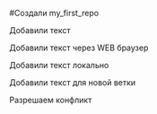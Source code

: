 ﻿#Создали my_first_repo

Добавили текст

Добавили текст через WEB браузер

Добавили текст локально

Добавили текст для новой ветки

Разрешаем конфликт
